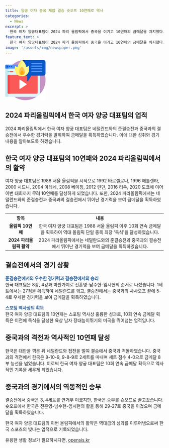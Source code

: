```yaml
---
title: 양궁 여자 중국 제압 결승 슛오프 10연패로 역사
categories:
  - News
excerpt: >
  한국 여자 양궁대표팀이 2024 파리 올림픽에서 중국을 이기고 10연패의 금메달을 차지했다. 임시현, 남수현, 전훈영으로 구성된 대표팀은 네덜란드와의 준결승전과 결승전에서 승리를 거두면서 한국 선수단에 3번째 금메달을 안겼다. 이로써 양궁 대표팀은 1988 서울 올림픽 이후 10회 연속 금메달을 획득했으며, 이는 올림픽 단일 종목 최장 기록을 갱신했다.
feature_text: >
  한국 여자 양궁대표팀이 2024 파리 올림픽에서 중국을 이기고 10연패의 금메달을 차지했다. 임시현, 남수현, 전훈영으로 구성된 대표팀은 네덜란드와의 준결승전과 결승전에서 승리를 거두면서 한국 선수단에 3번째 금메달을 안겼다. 이로써 양궁 대표팀은 1988 서울 올림픽 이후 10회 연속 금메달을 획득했으며, 이는 올림픽 단일 종목 최장 기록을 갱신했다.
image: '/assets/img/newspaper.png'
---
```


<p><img src="/assets/img/news.png" alt="rentncar 속보" /></p>

<h2 data-ke-size="size26">2024 파리올림픽에서 한국 여자 양궁 대표팀의 업적</h2>

<p data-ke-size="size16">2024 파리올림픽에서 한국 여자 양궁 대표팀은 네덜란드와의 준결승전과 중국과의 결승전에서 우수한 경기력을 발휘하여 금메달을 획득하였습니다. 이에 대한 성취와 경기 내용을 알아보도록 하겠습니다.</p>

<h2 data-ke-size="size24">한국 여자 양궁 대표팀의 10연패와 2024 파리올림픽에서의 활약</h2>

<p data-ke-size="size16">여자 양궁 대표팀은 1988 서울 올림픽을 시작으로 1992 바르셀로나, 1996 애틀랜타, 2000 시드니, 2004 아테네, 2008 베이징, 2012 런던, 2016 리우, 2020 도쿄에 이어 이번 대회까지 무려 10연패를 달성하게 되었습니다. 또한, 2024 파리올림픽에서는 네덜란드와의 준결승전과 중국과의 결승전에서 뛰어난 경기력을 보여 금메달을 획득하였습니다. </p>

<table>
  <tr>
    <th>항목</th>
    <th>내용</th>
  </tr>
  <tr>
    <td style="text-align: center; height: 17px;"><b>올림픽 10연패</b></td>
    <td style="text-align: center; height: 17px;">한국 여자 양궁 대표팀은 1988 서울 올림픽 이후 10회 연속 금메달을 획득하여 역대 올림픽 단일 종목 최장 '독식'을 달성하였습니다.</td>
  </tr>
  <tr>
    <td style="text-align: center; height: 17px;"><b>2024 파리올림픽 활약</b></td>
    <td style="text-align: center; height: 17px;">2024 파리올림픽에서는 네덜란드와의 준결승전과 중국과의 결승전에서 뛰어난 경기력을 보여 금메달을 획득하였습니다.</td>
  </tr>
</table>

<h2 data-ke-size="size24">결승전에서의 경기 상황</h2>

<p data-ke-size="size16"><b><span style="color: #1a5490;">준결승전에서의 우수한 경기력과 결승전에서의 승리</span></b><br>
한국 대표팀은 8강, 4강과 마찬가지로 전훈영-남수현-임시현의 순서로 나섰습니다. 1세트에서는 27점을 획득하여 네덜란드를 꺾고, 결승전에서는 중국과의 사사오프 끝에 5-4로 우세한 경기력을 보여 금메달을 획득하였습니다.</p>

<p data-ke-size="size16"><b><span style="color: #1a5490;">스포팅 역사상의 획득</span></b><br>
한국 여자 양궁 대표팀의 10연패는 스포팅 역사상 훌륭한 성과로, 10회 연속 금메달 획득은 이전에 독식을 달성한 육상 남자 장대높이뛰기의 미국을 뛰어넘는 업적입니다.</p>

<h2 data-ke-size="size24">중국과의 격전과 역사적인 10연패 달성</h2>

<p data-ke-size="size16">한국은 대만을 꺾은 뒤 네덜란드와 접전을 벌여 결승에서 중국과 격돌하였습니다. 중국과의 격전에서 한국은 8-10-9, 9-8-9로 2세트를 따내며 세트 점수 4-0으로 금메달 8부 능선을 넘었습니다. 이로써 한국 여자 양궁 대표팀은 10회 연속 금메달 획득으로 역사적인 기록을 세우게 되었습니다.</p>

<h2 data-ke-size="size24">중국과의 경기에서의 역동적인 승부</h2>

<p data-ke-size="size16">결승전에서 중국은 3, 4세트를 연거푸 이겼지만, 한국은 승부를 슛오프로 끌고갔습니다. 슛오프에서 한국은 전훈영-남수현-임시현의 활을 통해 29-27로 중국을 이겼으며 금메달을 획득하였습니다.</p>

<p data-ke-size="size16">한국 여자 양궁 대표팀의 이번 올림픽에서의 활약은 역대급의 성과를 이루어냄으로써 한국 스포츠의 빛나는 업적으로 기록되었습니다.</p>
유용한 생활 정보가 필요하시다면, <a href="https://opensis.kr" rel="dofollow">opensis.kr</a>


